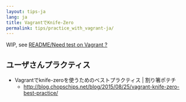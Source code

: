 ```yaml
---
layout: tips-ja
lang: ja
title: VagrantでKnife-Zero
permalink: tips/practice_with_vagrant-ja/
---
```


WIP, see [README/Need test on Vagrant ?](https://github.com/higanworks/knife-zero/blob/master/README.md#need-test-on-vagrant-)


## ユーザさんプラクティス

- Vagrantでknife-zeroを使うためのベストプラクティス | 割り箸ポテチ
    - http://blog.chopschips.net/blog/2015/08/25/vagrant-knife-zero-best-practice/
